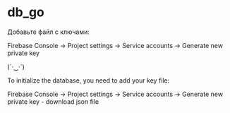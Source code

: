 # db_go

Добавьте файл с ключами:

Firebase Console -> Project settings -> Service accounts -> Generate new private key

(´·‿·`)

To initialize the database, you need to add your key file:

Firebase Console -> Project settings -> Service accounts -> Generate new private key - download json file

